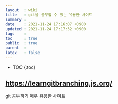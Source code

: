 ```yaml
---
layout  : wiki
title   : git을 공부할 수 있는 유용한 사이트
summary : 
date    : 2021-11-24 17:16:07 +0900
updated : 2021-11-24 17:17:32 +0900
tags    : 
toc     : true
public  : true
parent  : 
latex   : false
---
```

* TOC
{:toc}

## https://learngitbranching.js.org/ 
git 공부하기 매우 유용한 사이트
